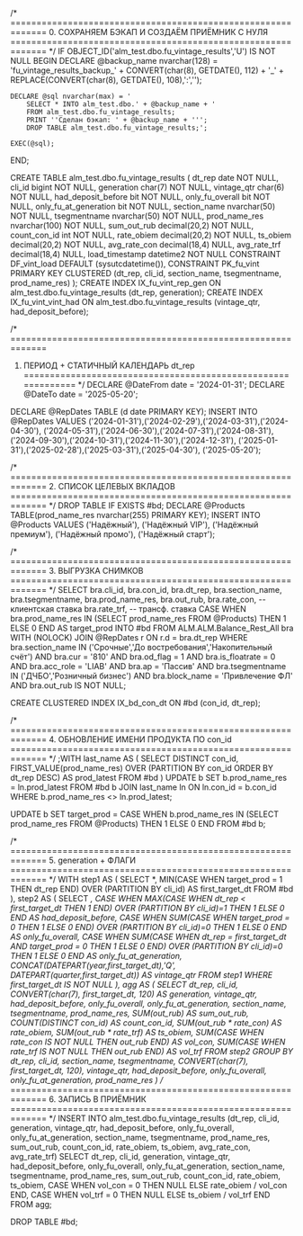 /* =============================================================
   0. СОХРАНЯЕМ БЭКАП И СОЗДАЁМ ПРИЁМНИК С НУЛЯ
============================================================= */
IF OBJECT_ID('alm_test.dbo.fu_vintage_results','U') IS NOT NULL
BEGIN
    DECLARE @backup_name nvarchar(128) =
        'fu_vintage_results_backup_' + CONVERT(char(8), GETDATE(), 112) + '_' + 
        REPLACE(CONVERT(char(8), GETDATE(), 108),':','');

    DECLARE @sql nvarchar(max) = '
        SELECT * INTO alm_test.dbo.' + @backup_name + '
        FROM alm_test.dbo.fu_vintage_results;
        PRINT ''Сделан бэкап: ' + @backup_name + ''';
        DROP TABLE alm_test.dbo.fu_vintage_results;';

    EXEC(@sql);
END;

CREATE TABLE alm_test.dbo.fu_vintage_results
(
    dt_rep             date          NOT NULL,
    cli_id             bigint        NOT NULL,
    generation         char(7)       NOT NULL,
    vintage_qtr        char(6)       NOT NULL,
    had_deposit_before      bit      NOT NULL,
    only_fu_overall         bit      NOT NULL,
    only_fu_at_generation   bit      NOT NULL,
    section_name       nvarchar(50)  NOT NULL,
    tsegmentname       nvarchar(50)  NOT NULL,
    prod_name_res      nvarchar(100) NOT NULL,
    sum_out_rub        decimal(20,2) NOT NULL,
    count_con_id       int           NOT NULL,
    rate_obiem         decimal(20,2) NOT NULL,
    ts_obiem           decimal(20,2) NOT NULL,
    avg_rate_con       decimal(18,4) NULL,
    avg_rate_trf       decimal(18,4) NULL,
    load_timestamp     datetime2 NOT NULL
        CONSTRAINT DF_vint_load DEFAULT (sysutcdatetime()),
    CONSTRAINT PK_fu_vint
        PRIMARY KEY CLUSTERED (dt_rep, cli_id,
                               section_name, tsegmentname, prod_name_res)
);
CREATE INDEX IX_fu_vint_rep_gen
    ON alm_test.dbo.fu_vintage_results (dt_rep, generation);
CREATE INDEX IX_fu_vint_vint_had
    ON alm_test.dbo.fu_vintage_results (vintage_qtr, had_deposit_before);

/* =============================================================
   1. ПЕРИОД + СТАТИЧНЫЙ КАЛЕНДАРЬ dt_rep
============================================================= */
DECLARE @DateFrom date = '2024-01-31';
DECLARE @DateTo   date = '2025-05-20';

DECLARE @RepDates TABLE (d date PRIMARY KEY);
INSERT INTO @RepDates VALUES
('2024-01-31'),('2024-02-29'),('2024-03-31'),('2024-04-30'),
('2024-05-31'),('2024-06-30'),('2024-07-31'),('2024-08-31'),
('2024-09-30'),('2024-10-31'),('2024-11-30'),('2024-12-31'),
('2025-01-31'),('2025-02-28'),('2025-03-31'),('2025-04-30'),
('2025-05-20');

/* =============================================================
   2. СПИСОК ЦЕЛЕВЫХ ВКЛАДОВ
============================================================= */
DROP TABLE IF EXISTS #bd;
DECLARE @Products TABLE(prod_name_res nvarchar(255) PRIMARY KEY);
INSERT INTO @Products VALUES
('Надёжный'), ('Надёжный VIP'),
('Надёжный премиум'), ('Надёжный промо'),
('Надёжный старт');

/* =============================================================
   3. ВЫГРУЗКА СНИМКОВ
============================================================= */
SELECT
    bra.cli_id, bra.con_id, bra.dt_rep,
    bra.section_name, bra.tsegmentname,
    bra.prod_name_res, bra.out_rub,
    bra.rate_con,             -- клиентская ставка
    bra.rate_trf,             -- трансф. ставка
    CASE WHEN bra.prod_name_res IN (SELECT prod_name_res FROM @Products)
         THEN 1 ELSE 0 END AS target_prod
INTO  #bd
FROM  ALM.ALM.Balance_Rest_All bra WITH (NOLOCK)
JOIN  @RepDates r ON r.d = bra.dt_rep
WHERE bra.section_name IN ('Срочные','До востребования','Накопительный счёт')
  AND bra.cur = '810'  AND bra.od_flag = 1  AND bra.is_floatrate = 0
  AND bra.acc_role = 'LIAB' AND bra.ap = 'Пассив'
  AND bra.tsegmentname IN ('ДЧБО','Розничный бизнес')
  AND bra.block_name    = 'Привлечение ФЛ'
  AND bra.out_rub IS NOT NULL;

CREATE CLUSTERED INDEX IX_bd_con_dt ON #bd (con_id, dt_rep);

/* =============================================================
   4. ОБНОВЛЕНИЕ ИМЕНИ ПРОДУКТА ПО con_id
============================================================= */
;WITH last_name AS (
    SELECT DISTINCT
           con_id,
           FIRST_VALUE(prod_name_res)
             OVER (PARTITION BY con_id ORDER BY dt_rep DESC) AS prod_latest
    FROM #bd
)
UPDATE b
SET    b.prod_name_res = ln.prod_latest
FROM   #bd b
JOIN   last_name ln ON ln.con_id = b.con_id
WHERE  b.prod_name_res <> ln.prod_latest;

UPDATE b
SET    target_prod = CASE WHEN b.prod_name_res IN (SELECT prod_name_res
                                                   FROM   @Products)
                          THEN 1 ELSE 0 END
FROM   #bd b;

/* =============================================================
   5. generation + ФЛАГИ
============================================================= */
WITH step1 AS (
    SELECT *,
           MIN(CASE WHEN target_prod = 1 THEN dt_rep END)
               OVER (PARTITION BY cli_id) AS first_target_dt
    FROM #bd
),
step2 AS (
    SELECT *,
           CASE WHEN MAX(CASE WHEN dt_rep < first_target_dt THEN 1 END)
                    OVER (PARTITION BY cli_id)=1
                THEN 1 ELSE 0 END                               AS had_deposit_before,
           CASE WHEN SUM(CASE WHEN target_prod = 0 THEN 1 ELSE 0 END)
                    OVER (PARTITION BY cli_id)=0
                THEN 1 ELSE 0 END                               AS only_fu_overall,
           CASE WHEN SUM(CASE WHEN dt_rep = first_target_dt
                                AND target_prod = 0
                               THEN 1 ELSE 0 END)
                    OVER (PARTITION BY cli_id)=0
                THEN 1 ELSE 0 END                               AS only_fu_at_generation,
           CONCAT(DATEPART(year,first_target_dt),'Q',
                  DATEPART(quarter,first_target_dt))            AS vintage_qtr
    FROM step1
    WHERE first_target_dt IS NOT NULL
),
agg AS (
    SELECT
        dt_rep,
        cli_id,
        CONVERT(char(7), first_target_dt, 120) AS generation,
        vintage_qtr,
        had_deposit_before,
        only_fu_overall,
        only_fu_at_generation,
        section_name,
        tsegmentname,
        prod_name_res,
        SUM(out_rub)                       AS sum_out_rub,
        COUNT(DISTINCT con_id)             AS count_con_id,
        SUM(out_rub * rate_con)            AS rate_obiem,
        SUM(out_rub * rate_trf)            AS ts_obiem,
        SUM(CASE WHEN rate_con IS NOT NULL THEN out_rub END) AS vol_con,
        SUM(CASE WHEN rate_trf IS NOT NULL THEN out_rub END) AS vol_trf
    FROM step2
    GROUP BY dt_rep, cli_id, section_name, tsegmentname,
             CONVERT(char(7), first_target_dt, 120),
             vintage_qtr, had_deposit_before,
             only_fu_overall, only_fu_at_generation,
             prod_name_res
)
/* =============================================================
   6. ЗАПИСЬ В ПРИЁМНИК
============================================================= */
INSERT INTO alm_test.dbo.fu_vintage_results
        (dt_rep, cli_id, generation, vintage_qtr,
         had_deposit_before, only_fu_overall, only_fu_at_generation,
         section_name, tsegmentname, prod_name_res,
         sum_out_rub, count_con_id,
         rate_obiem, ts_obiem,
         avg_rate_con, avg_rate_trf)
SELECT
    dt_rep, cli_id, generation, vintage_qtr,
    had_deposit_before, only_fu_overall, only_fu_at_generation,
    section_name, tsegmentname, prod_name_res,
    sum_out_rub, count_con_id,
    rate_obiem, ts_obiem,
    CASE WHEN vol_con = 0 THEN NULL ELSE rate_obiem / vol_con END,
    CASE WHEN vol_trf = 0 THEN NULL ELSE ts_obiem   / vol_trf END
FROM agg;

DROP TABLE #bd;
